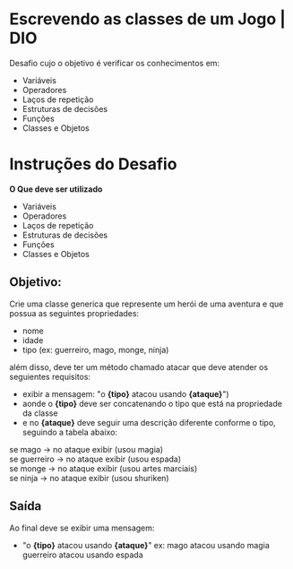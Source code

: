 # Escrevendo as classes de um Jogo | DIO

Desafio cujo o objetivo é verificar os conhecimentos em:
- Variáveis
- Operadores
- Laços de repetição
- Estruturas de decisões
- Funções
- Classes e Objetos

# Instruções do Desafio

**O Que deve ser utilizado**

- Variáveis
- Operadores
- Laços de repetição
- Estruturas de decisões
- Funções
- Classes e Objetos

## Objetivo:

Crie uma classe generica que represente um herói de uma aventura e que possua as seguintes propriedades:

- nome
- idade
- tipo (ex: guerreiro, mago, monge, ninja)

além disso, deve ter um método chamado atacar que deve atender os seguientes requisitos:

- exibir a mensagem: "o **{tipo}** atacou usando **{ataque}**")
- aonde o **{tipo}** deve ser concatenando o tipo que está na propriedade da classe
- e no **{ataque}** deve seguir uma descrição diferente conforme o tipo, seguindo a tabela abaixo:

se mago -> no ataque exibir (usou magia)  
se guerreiro -> no ataque exibir (usou espada)  
se monge -> no ataque exibir (usou artes marciais)  
se ninja -> no ataque exibir (usou shuriken)  

## Saída

Ao final deve se exibir uma mensagem:

- "o **{tipo}** atacou usando **{ataque}**"
  ex: mago atacou usando magia
  guerreiro atacou usando espada
